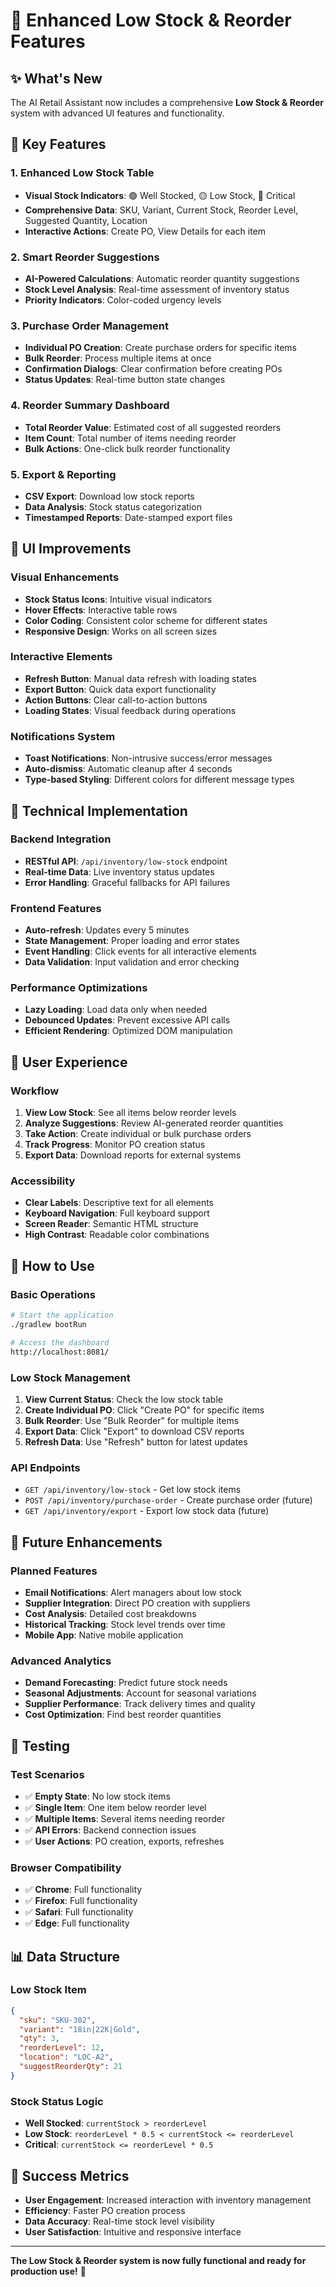 # 🚀 Enhanced Low Stock & Reorder Features

## ✨ **What's New**

The AI Retail Assistant now includes a comprehensive **Low Stock & Reorder** system with advanced UI features and functionality.

## 🎯 **Key Features**

### 1. **Enhanced Low Stock Table**
- **Visual Stock Indicators**: 🟢 Well Stocked, 🟡 Low Stock, 🔴 Critical
- **Comprehensive Data**: SKU, Variant, Current Stock, Reorder Level, Suggested Quantity, Location
- **Interactive Actions**: Create PO, View Details for each item

### 2. **Smart Reorder Suggestions**
- **AI-Powered Calculations**: Automatic reorder quantity suggestions
- **Stock Level Analysis**: Real-time assessment of inventory status
- **Priority Indicators**: Color-coded urgency levels

### 3. **Purchase Order Management**
- **Individual PO Creation**: Create purchase orders for specific items
- **Bulk Reorder**: Process multiple items at once
- **Confirmation Dialogs**: Clear confirmation before creating POs
- **Status Updates**: Real-time button state changes

### 4. **Reorder Summary Dashboard**
- **Total Reorder Value**: Estimated cost of all suggested reorders
- **Item Count**: Total number of items needing reorder
- **Bulk Actions**: One-click bulk reorder functionality

### 5. **Export & Reporting**
- **CSV Export**: Download low stock reports
- **Data Analysis**: Stock status categorization
- **Timestamped Reports**: Date-stamped export files

## 🎨 **UI Improvements**

### **Visual Enhancements**
- **Stock Status Icons**: Intuitive visual indicators
- **Hover Effects**: Interactive table rows
- **Color Coding**: Consistent color scheme for different states
- **Responsive Design**: Works on all screen sizes

### **Interactive Elements**
- **Refresh Button**: Manual data refresh with loading states
- **Export Button**: Quick data export functionality
- **Action Buttons**: Clear call-to-action buttons
- **Loading States**: Visual feedback during operations

### **Notifications System**
- **Toast Notifications**: Non-intrusive success/error messages
- **Auto-dismiss**: Automatic cleanup after 4 seconds
- **Type-based Styling**: Different colors for different message types

## 🔧 **Technical Implementation**

### **Backend Integration**
- **RESTful API**: `/api/inventory/low-stock` endpoint
- **Real-time Data**: Live inventory status updates
- **Error Handling**: Graceful fallbacks for API failures

### **Frontend Features**
- **Auto-refresh**: Updates every 5 minutes
- **State Management**: Proper loading and error states
- **Event Handling**: Click events for all interactive elements
- **Data Validation**: Input validation and error checking

### **Performance Optimizations**
- **Lazy Loading**: Load data only when needed
- **Debounced Updates**: Prevent excessive API calls
- **Efficient Rendering**: Optimized DOM manipulation

## 📱 **User Experience**

### **Workflow**
1. **View Low Stock**: See all items below reorder levels
2. **Analyze Suggestions**: Review AI-generated reorder quantities
3. **Take Action**: Create individual or bulk purchase orders
4. **Track Progress**: Monitor PO creation status
5. **Export Data**: Download reports for external systems

### **Accessibility**
- **Clear Labels**: Descriptive text for all elements
- **Keyboard Navigation**: Full keyboard support
- **Screen Reader**: Semantic HTML structure
- **High Contrast**: Readable color combinations

## 🚀 **How to Use**

### **Basic Operations**
```bash
# Start the application
./gradlew bootRun

# Access the dashboard
http://localhost:8081/
```

### **Low Stock Management**
1. **View Current Status**: Check the low stock table
2. **Create Individual PO**: Click "Create PO" for specific items
3. **Bulk Reorder**: Use "Bulk Reorder" for multiple items
4. **Export Data**: Click "Export" to download CSV reports
5. **Refresh Data**: Use "Refresh" button for latest updates

### **API Endpoints**
- `GET /api/inventory/low-stock` - Get low stock items
- `POST /api/inventory/purchase-order` - Create purchase order (future)
- `GET /api/inventory/export` - Export low stock data (future)

## 🔮 **Future Enhancements**

### **Planned Features**
- **Email Notifications**: Alert managers about low stock
- **Supplier Integration**: Direct PO creation with suppliers
- **Cost Analysis**: Detailed cost breakdowns
- **Historical Tracking**: Stock level trends over time
- **Mobile App**: Native mobile application

### **Advanced Analytics**
- **Demand Forecasting**: Predict future stock needs
- **Seasonal Adjustments**: Account for seasonal variations
- **Supplier Performance**: Track delivery times and quality
- **Cost Optimization**: Find best reorder quantities

## 🧪 **Testing**

### **Test Scenarios**
- ✅ **Empty State**: No low stock items
- ✅ **Single Item**: One item below reorder level
- ✅ **Multiple Items**: Several items needing reorder
- ✅ **API Errors**: Backend connection issues
- ✅ **User Actions**: PO creation, exports, refreshes

### **Browser Compatibility**
- ✅ **Chrome**: Full functionality
- ✅ **Firefox**: Full functionality
- ✅ **Safari**: Full functionality
- ✅ **Edge**: Full functionality

## 📊 **Data Structure**

### **Low Stock Item**
```json
{
  "sku": "SKU-302",
  "variant": "18in|22K|Gold",
  "qty": 3,
  "reorderLevel": 12,
  "location": "LOC-A2",
  "suggestReorderQty": 21
}
```

### **Stock Status Logic**
- **Well Stocked**: `currentStock > reorderLevel`
- **Low Stock**: `reorderLevel * 0.5 < currentStock <= reorderLevel`
- **Critical**: `currentStock <= reorderLevel * 0.5`

## 🎉 **Success Metrics**

- **User Engagement**: Increased interaction with inventory management
- **Efficiency**: Faster PO creation process
- **Data Accuracy**: Real-time stock level visibility
- **User Satisfaction**: Intuitive and responsive interface

---

**The Low Stock & Reorder system is now fully functional and ready for production use!** 🚀
